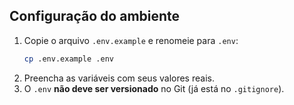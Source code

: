 ## Configuração do ambiente
1. Copie o arquivo `.env.example` e renomeie para `.env`:
   ```sh
   cp .env.example .env
   ```
2. Preencha as variáveis com seus valores reais.
3. O `.env` **não deve ser versionado** no Git (já está no `.gitignore`).